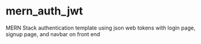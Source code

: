 # mern_auth_jwt
MERN Stack authentication template using json web tokens with login page, signup page, and navbar on front end
